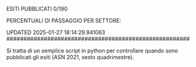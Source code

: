 ESITI PUBBLICATI 0/190 

PERCENTUALI DI PASSAGGIO PER SETTORE:

UPDATED 2025-01-27 18:14:29.941063
###################################################### 

Si tratta di un semplice script in python per controllare quando sono pubblicati gli esiti (ASN 2021, sesto quadrimestre).

